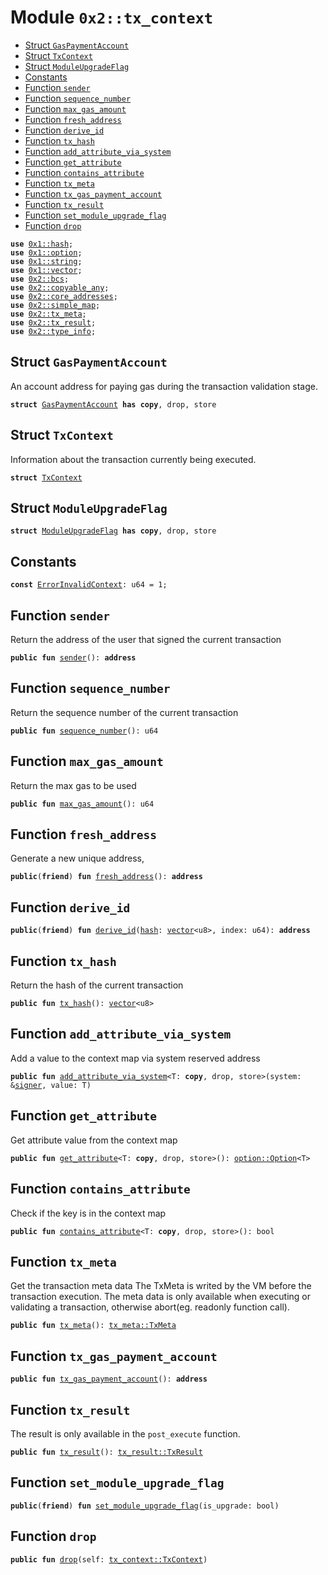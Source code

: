 
<a name="0x2_tx_context"></a>

# Module `0x2::tx_context`



-  [Struct `GasPaymentAccount`](#0x2_tx_context_GasPaymentAccount)
-  [Struct `TxContext`](#0x2_tx_context_TxContext)
-  [Struct `ModuleUpgradeFlag`](#0x2_tx_context_ModuleUpgradeFlag)
-  [Constants](#@Constants_0)
-  [Function `sender`](#0x2_tx_context_sender)
-  [Function `sequence_number`](#0x2_tx_context_sequence_number)
-  [Function `max_gas_amount`](#0x2_tx_context_max_gas_amount)
-  [Function `fresh_address`](#0x2_tx_context_fresh_address)
-  [Function `derive_id`](#0x2_tx_context_derive_id)
-  [Function `tx_hash`](#0x2_tx_context_tx_hash)
-  [Function `add_attribute_via_system`](#0x2_tx_context_add_attribute_via_system)
-  [Function `get_attribute`](#0x2_tx_context_get_attribute)
-  [Function `contains_attribute`](#0x2_tx_context_contains_attribute)
-  [Function `tx_meta`](#0x2_tx_context_tx_meta)
-  [Function `tx_gas_payment_account`](#0x2_tx_context_tx_gas_payment_account)
-  [Function `tx_result`](#0x2_tx_context_tx_result)
-  [Function `set_module_upgrade_flag`](#0x2_tx_context_set_module_upgrade_flag)
-  [Function `drop`](#0x2_tx_context_drop)


<pre><code><b>use</b> <a href="">0x1::hash</a>;
<b>use</b> <a href="">0x1::option</a>;
<b>use</b> <a href="">0x1::string</a>;
<b>use</b> <a href="">0x1::vector</a>;
<b>use</b> <a href="bcs.md#0x2_bcs">0x2::bcs</a>;
<b>use</b> <a href="copyable_any.md#0x2_copyable_any">0x2::copyable_any</a>;
<b>use</b> <a href="core_addresses.md#0x2_core_addresses">0x2::core_addresses</a>;
<b>use</b> <a href="simple_map.md#0x2_simple_map">0x2::simple_map</a>;
<b>use</b> <a href="tx_meta.md#0x2_tx_meta">0x2::tx_meta</a>;
<b>use</b> <a href="tx_result.md#0x2_tx_result">0x2::tx_result</a>;
<b>use</b> <a href="type_info.md#0x2_type_info">0x2::type_info</a>;
</code></pre>



<a name="0x2_tx_context_GasPaymentAccount"></a>

## Struct `GasPaymentAccount`

An account address for paying gas during the transaction validation stage.


<pre><code><b>struct</b> <a href="tx_context.md#0x2_tx_context_GasPaymentAccount">GasPaymentAccount</a> <b>has</b> <b>copy</b>, drop, store
</code></pre>



<a name="0x2_tx_context_TxContext"></a>

## Struct `TxContext`

Information about the transaction currently being executed.


<pre><code><b>struct</b> <a href="tx_context.md#0x2_tx_context_TxContext">TxContext</a>
</code></pre>



<a name="0x2_tx_context_ModuleUpgradeFlag"></a>

## Struct `ModuleUpgradeFlag`



<pre><code><b>struct</b> <a href="tx_context.md#0x2_tx_context_ModuleUpgradeFlag">ModuleUpgradeFlag</a> <b>has</b> <b>copy</b>, drop, store
</code></pre>



<a name="@Constants_0"></a>

## Constants


<a name="0x2_tx_context_ErrorInvalidContext"></a>



<pre><code><b>const</b> <a href="tx_context.md#0x2_tx_context_ErrorInvalidContext">ErrorInvalidContext</a>: u64 = 1;
</code></pre>



<a name="0x2_tx_context_sender"></a>

## Function `sender`

Return the address of the user that signed the current transaction


<pre><code><b>public</b> <b>fun</b> <a href="tx_context.md#0x2_tx_context_sender">sender</a>(): <b>address</b>
</code></pre>



<a name="0x2_tx_context_sequence_number"></a>

## Function `sequence_number`

Return the sequence number of the current transaction


<pre><code><b>public</b> <b>fun</b> <a href="tx_context.md#0x2_tx_context_sequence_number">sequence_number</a>(): u64
</code></pre>



<a name="0x2_tx_context_max_gas_amount"></a>

## Function `max_gas_amount`

Return the max gas to be used


<pre><code><b>public</b> <b>fun</b> <a href="tx_context.md#0x2_tx_context_max_gas_amount">max_gas_amount</a>(): u64
</code></pre>



<a name="0x2_tx_context_fresh_address"></a>

## Function `fresh_address`

Generate a new unique address,


<pre><code><b>public</b>(<b>friend</b>) <b>fun</b> <a href="tx_context.md#0x2_tx_context_fresh_address">fresh_address</a>(): <b>address</b>
</code></pre>



<a name="0x2_tx_context_derive_id"></a>

## Function `derive_id`



<pre><code><b>public</b>(<b>friend</b>) <b>fun</b> <a href="tx_context.md#0x2_tx_context_derive_id">derive_id</a>(<a href="">hash</a>: <a href="">vector</a>&lt;u8&gt;, index: u64): <b>address</b>
</code></pre>



<a name="0x2_tx_context_tx_hash"></a>

## Function `tx_hash`

Return the hash of the current transaction


<pre><code><b>public</b> <b>fun</b> <a href="tx_context.md#0x2_tx_context_tx_hash">tx_hash</a>(): <a href="">vector</a>&lt;u8&gt;
</code></pre>



<a name="0x2_tx_context_add_attribute_via_system"></a>

## Function `add_attribute_via_system`

Add a value to the context map via system reserved address


<pre><code><b>public</b> <b>fun</b> <a href="tx_context.md#0x2_tx_context_add_attribute_via_system">add_attribute_via_system</a>&lt;T: <b>copy</b>, drop, store&gt;(system: &<a href="">signer</a>, value: T)
</code></pre>



<a name="0x2_tx_context_get_attribute"></a>

## Function `get_attribute`

Get attribute value from the context map


<pre><code><b>public</b> <b>fun</b> <a href="tx_context.md#0x2_tx_context_get_attribute">get_attribute</a>&lt;T: <b>copy</b>, drop, store&gt;(): <a href="_Option">option::Option</a>&lt;T&gt;
</code></pre>



<a name="0x2_tx_context_contains_attribute"></a>

## Function `contains_attribute`

Check if the key is in the context map


<pre><code><b>public</b> <b>fun</b> <a href="tx_context.md#0x2_tx_context_contains_attribute">contains_attribute</a>&lt;T: <b>copy</b>, drop, store&gt;(): bool
</code></pre>



<a name="0x2_tx_context_tx_meta"></a>

## Function `tx_meta`

Get the transaction meta data
The TxMeta is writed by the VM before the transaction execution.
The meta data is only available when executing or validating a transaction, otherwise abort(eg. readonly function call).


<pre><code><b>public</b> <b>fun</b> <a href="tx_meta.md#0x2_tx_meta">tx_meta</a>(): <a href="tx_meta.md#0x2_tx_meta_TxMeta">tx_meta::TxMeta</a>
</code></pre>



<a name="0x2_tx_context_tx_gas_payment_account"></a>

## Function `tx_gas_payment_account`



<pre><code><b>public</b> <b>fun</b> <a href="tx_context.md#0x2_tx_context_tx_gas_payment_account">tx_gas_payment_account</a>(): <b>address</b>
</code></pre>



<a name="0x2_tx_context_tx_result"></a>

## Function `tx_result`

The result is only available in the <code>post_execute</code> function.


<pre><code><b>public</b> <b>fun</b> <a href="tx_result.md#0x2_tx_result">tx_result</a>(): <a href="tx_result.md#0x2_tx_result_TxResult">tx_result::TxResult</a>
</code></pre>



<a name="0x2_tx_context_set_module_upgrade_flag"></a>

## Function `set_module_upgrade_flag`



<pre><code><b>public</b>(<b>friend</b>) <b>fun</b> <a href="tx_context.md#0x2_tx_context_set_module_upgrade_flag">set_module_upgrade_flag</a>(is_upgrade: bool)
</code></pre>



<a name="0x2_tx_context_drop"></a>

## Function `drop`



<pre><code><b>public</b> <b>fun</b> <a href="tx_context.md#0x2_tx_context_drop">drop</a>(self: <a href="tx_context.md#0x2_tx_context_TxContext">tx_context::TxContext</a>)
</code></pre>
